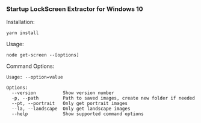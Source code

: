 ### Startup LockScreen Extractor for Windows 10

Installation:
```$javascript
yarn install
```

Usage: 
```$javascript
node get-screen --[options]
```

Command Options:
```$xslt
Usage: --option=value

Options:
  --version          Show version number                               
  -p, --path         Path to saved images, create new folder if needed  
  --pt, --portrait   Only get portrait images                          
  --la, --landscape  Only get landscape images                         
  --help             Show supported command options                   
```
